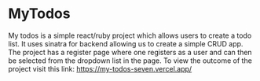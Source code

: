 # MyTodos
My todos is a simple react/ruby project which allows users to create a todo list. It uses sinatra for backend allowing us to create a simple CRUD app. The project has a register page where one registers as a user and can then be selected from the dropdown list in the page. To view  the outcome of the project visit this link: https://my-todos-seven.vercel.app/
